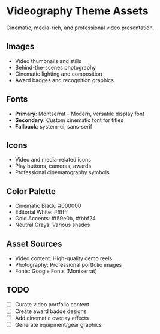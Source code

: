 
# Videography Theme Assets

Cinematic, media-rich, and professional video presentation.

## Images
- Video thumbnails and stills
- Behind-the-scenes photography
- Cinematic lighting and composition
- Award badges and recognition graphics

## Fonts
- **Primary**: Montserrat - Modern, versatile display font
- **Secondary**: Custom cinematic font for titles
- **Fallback**: system-ui, sans-serif

## Icons
- Video and media-related icons
- Play buttons, cameras, awards
- Professional cinematography symbols

## Color Palette
- Cinematic Black: #000000
- Editorial White: #ffffff  
- Gold Accents: #f59e0b, #fbbf24
- Neutral Grays: Various shades

## Asset Sources
- Video content: High-quality demo reels
- Photography: Professional portfolio images
- Fonts: Google Fonts (Montserrat)

## TODO
- [ ] Curate video portfolio content
- [ ] Create award badge designs
- [ ] Add cinematic overlay effects
- [ ] Generate equipment/gear graphics
